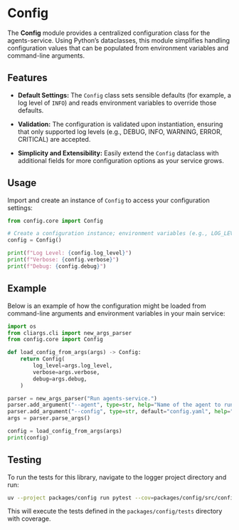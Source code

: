 # Config

The **Config** module provides a centralized configuration class for the agents-service. Using Python’s dataclasses, this module simplifies handling configuration values that can be populated from environment variables and command-line arguments.

## Features

- **Default Settings:**
  The `Config` class sets sensible defaults (for example, a log level of `INFO`) and reads environment variables to override those defaults.

- **Validation:**
  The configuration is validated upon instantiation, ensuring that only supported log levels (e.g., DEBUG, INFO, WARNING, ERROR, CRITICAL) are accepted.

- **Simplicity and Extensibility:**
  Easily extend the `Config` dataclass with additional fields for more configuration options as your service grows.

## Usage

Import and create an instance of `Config` to access your configuration settings:

```python
from config.core import Config

# Create a configuration instance; environment variables (e.g., LOG_LEVEL) will override defaults
config = Config()

print(f"Log Level: {config.log_level}")
print(f"Verbose: {config.verbose}")
print(f"Debug: {config.debug}")
```

## Example

Below is an example of how the configuration might be loaded from command-line arguments and environment variables in your main service:

```python
import os
from cliargs.cli import new_args_parser
from config.core import Config

def load_config_from_args(args) -> Config:
    return Config(
        log_level=args.log_level,
        verbose=args.verbose,
        debug=args.debug,
    )

parser = new_args_parser("Run agents-service.")
parser.add_argument("--agent", type=str, help="Name of the agent to run")
parser.add_argument("--config", type=str, default="config.yaml", help="Path to configuration file")
args = parser.parse_args()

config = load_config_from_args(args)
print(config)
```

## Testing

To run the tests for this library, navigate to the logger project directory and run:

```bash
uv --project packages/config run pytest --cov=packages/config/src/config --cov-report=term-missing --cov-config=.coveragerc
```

This will execute the tests defined in the `packages/config/tests` directory with coverage.
